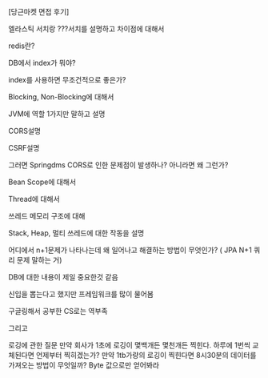 [당근마켓 면접 후기]

엘라스틱 서치랑 ???서치를 설명하고 차이점에 대해서

redis란?

DB에서 index가 뭐야?

index를 사용하면 무조건적으로 좋은가?

Blocking, Non-Blocking에 대해서

JVM에 역할 1가지만 말하고 설명

CORS설명

CSRF설명

그러면 Springdms CORS로 인한 문제점이 발생하나?
아니라면 왜 그런가?

Bean Scope에 대해서

Thread에 대해서

쓰레드 메모리 구조에 대해

Stack, Heap, 멀티 쓰레드에 대한 작동을 설명

어디에서 n+1문제가 나타나는데 왜 일어나고 해결하는 방법이 무엇인가? ( JPA N+1 쿼리 문제 말하는 거)

DB에 대한 내용이 제일 중요한것 같음

신입을 뽑는다고 했지만 프레임워크를 많이 물어봄

구글링해서 공부한 CS로는 역부족

그리고


로깅에 관한 질문
만약 회사가 1초에 로깅이 몇백개든 몇천개든 찍힌다. 하루에 1번씩 교체된다면 언제부터 찍히겠는가?
만약 1tb가량의 로깅이 찍힌다면 8시30분의 데이터를 가져오는 방법이 무엇일까?
Byte 값으로만 얻어봐라
